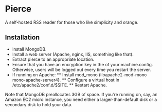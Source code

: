 Pierce
======
A self-hosted RSS reader for those who like simplicity and orange.

Installation
------------
* Install MongoDB.
* Install a web server (Apache, nginx, IIS, something like that).
* Extract pierce to an appropriate location.
* Ensure that you have an encryption key in the <machineKey> of your machine.config. Otherwise,
  users will be logged out every time you restart the server.
* If running on Apache:
** Install mod_mono (libapache2-mod-mono mono-apache-server4).
** Configure a virtual host in /etc/apache2/conf.d/$SITE.
** Restart Apache.

Note that MongoDB preallocates 3GB of space. If you're running on, say, an Amazon EC2 micro
instance, you need either a larger-than-default disk or a secondary disk to hold your data.
